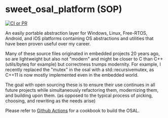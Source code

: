 # sweet_osal_platform (SOP)

[![CI or PR](https://github.com/cfogelklou/sweet_osal_platform/actions/workflows/ci_pr.yml/badge.svg?branch=master)](https://github.com/cfogelklou/sweet_osal_platform/actions/workflows/ci_pr.yml)

An easily portable abstraction layer for Windows, Linux, Free-RTOS, Android, and iOS platforms containing OS abstractions and utilities that have been proven useful over my career.

Many of these source files originated in embedded projects 20 years ago, so are lightweight but also not "modern" and might be closer to C than C++ (utils/byteq for example) but correctness trumps modernity. For example, I recently replaced the "mutex" in the osal with a std::recursivemutex, as C++11 is now mostly implemented even in the embedded world.

The goal with open sourcing these is to ensure their use continues in all future projects while simultaneously refactoring them, modernizing them, and building upon them. (as opposed to the typical process of picking, choosing, and rewriting as the needs arise)

Please refer to [Github Actions](https://github.com/cfogelklou/sweet_osal_platform/actions/workflows/ci_pr.yml) for a cookbook to build the OSAL.
